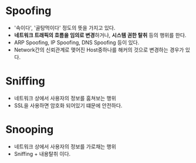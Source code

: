 # Spoofing
- '속이다', '골탕먹이다' 정도의 뜻을 가지고 있다. 
- **네트워크 트래픽의 흐름을 임의로 변경**하거나, **시스템 권한 탈취** 등의 행위를 한다.
- ARP Spoofing, IP Spoofing, DNS Spoofing 등이 있다.
- Network간의 신뢰관계로 맺어진 Host중하나를 해커의 것으로 변경하는 경우가 있다.

# Sniffing
- 네트워크 상에서 사용자의 정보를 훔쳐보는 행위
- SSL을 사용하면 암호화 되어있기 떄문에 안전하다.

# Snooping
- 네트워크 상에서 사용자의 정보를 가로채는 행위
- Sniffing + 내용탈취 이다.
